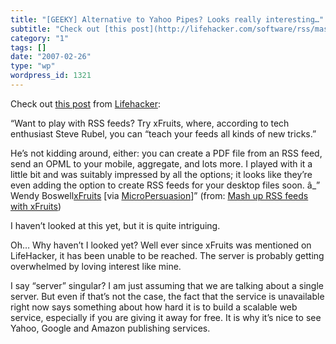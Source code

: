 ```yaml
---
title: "[GEEKY] Alternative to Yahoo Pipes? Looks really interesting…"
subtitle: "Check out [this post](http://lifehacker.com/software/rss/mash-up-rss-feeds-with-xfruits-239457.php) ..."
category: "1"
tags: []
date: "2007-02-26"
type: "wp"
wordpress_id: 1321
---
```

Check out [this post](http://lifehacker.com/software/rss/mash-up-rss-feeds-with-xfruits-239457.php) from [Lifehacker](http://www.lifehacker.com):
> 
“Want to play with RSS feeds? Try xFruits, where, according to tech enthusiast Steve Rubel, you can “teach your feeds all kinds of new tricks.” 

 He’s not kidding around, either: you can create a PDF file from an RSS feed, send an OPML to your mobile, aggregate, and lots more. I played with it a little bit and was suitably impressed by all the options; it looks like they’re even adding the option to create RSS feeds for your desktop files soon. â_” Wendy Boswell[xFruits](http://www.xfruits.com/) [via [MicroPersuasion](http://www.micropersuasion.com/2006/08/xfruits_teaches.html)]” (from: [Mash up RSS feeds with xFruits](http://lifehacker.com/software/rss/mash-up-rss-feeds-with-xfruits-239457.php)) 

 I haven’t looked at this yet, but it is quite intriguing. 

Oh… Why haven’t I looked yet? Well ever since xFruits was mentioned on LifeHacker, it has been unable to be reached. The server is probably getting overwhelmed by loving interest like mine. 

I say “server” singular? I am just assuming that we are talking about a single server. But even if that’s not the case, the fact that the service is unavailable right now says something about how hard it is to build a scalable web service, especially if you are giving it away for free. It is why it’s nice to see Yahoo, Google and Amazon publishing services.